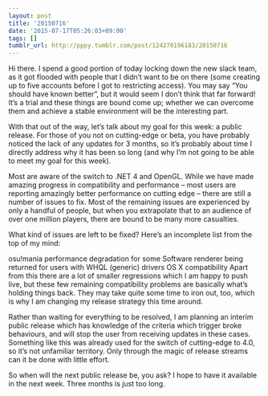 ```yaml
---
layout: post
title: '20150716'
date: '2015-07-17T05:26:03+09:00'
tags: []
tumblr_url: http://pppy.tumblr.com/post/124270196183/20150716
---
```

Hi there. I spend a good portion of today locking down the new slack team, as it got flooded with people that I didn’t want to be on there (some creating up to five accounts before I got to restricting access). You may say “You should have known better”, but it would seem I don’t think that far forward! It’s a trial and these things are bound come up; whether we can overcome them and achieve a stable environment will be the interesting part.

With that out of the way, let’s talk about my goal for this week: a public release. For those of you not on cutting-edge or beta, you have probably noticed the lack of any updates for 3 months, so it’s probably about time I directly address why it has been so long (and why I’m not going to be able to meet my goal for this week).

Most are aware of the switch to .NET 4 and OpenGL. While we have made amazing progress in compatibility and performance – most users are reporting amazingly better performance on cutting edge – there are still a number of issues to fix. Most of the remaining issues are experienced by only a handful of people, but when you extrapolate that to an audience of over one million players, there are bound to be many more casualties.

What kind of issues are left to be fixed? Here’s an incomplete list from the top of my mind:

osu!mania performance degradation for some
Software renderer being returned for users with WHQL (generic) drivers
OS X compatibility
Apart from this there are a lot of smaller regressions which I am happy to push live, but these few remaining compatibility problems are basically what’s holding things back. They may take quite some time to iron out, too, which is why I am changing my release strategy this time around.

Rather than waiting for everything to be resolved, I am planning an interim public release which has knowledge of the criteria which trigger broke behaviours, and will stop the user from receiving updates in these cases. Something like this was already used for the switch of cutting-edge to 4.0, so it’s not unfamiliar territory. Only through the magic of release streams can it be done with little effort.

So when will the next public release be, you ask? I hope to have it available in the next week. Three months is just too long.
